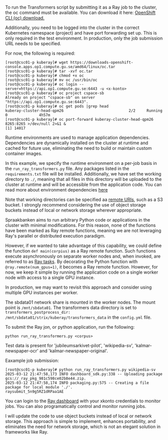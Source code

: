 To run the Transformers script by submitting it as a Ray job to the cluster, the oc command must be available. You can download it here: [OpenShift CLI (oc) download.](https://downloads-openshift-console.apps.op1.compute.gu.se/amd64/linux/oc.tar)

Additionally, you need to be logged into the cluster in the correct Kubernetes namespace (project) and have port forwarding set up. This is only required in the test environment. In production, only the job submission URL needs to be specified.

For now, the following is required:

```
[root@csc01-p kuberay]# wget https://downloads-openshift-console.apps.op1.compute.gu.se/amd64/linux/oc.tar
[root@csc01-p kuberay]# tar -xvf oc.tar
[root@csc01-p kuberay]# chmod +x oc
[root@csc01-p kuberay]# mv oc /usr/bin/oc
[root@csc01-p kuberay]# oc login --server=https://api.op1.compute.gu.se:6443 -u <x-konto>
[root@csc01-p kuberay]# oc project cspace-sb
Already on project "cspace-sb" on server "https://api.op1.compute.gu.se:6443".
[root@csc01-p kuberay]# oc get pods |grep head
kuberay-cluster-head-qpm26                             2/2     Running   0              4h57m
[root@csc01-p kuberay]# oc port-forward kuberay-cluster-head-qpm26 8265:8265 >/dev/null 2>&1 &
[1] 14017
```
Runtime environments are used to manage application dependencies. Dependencies are dynamically installed on the cluster at runtime and cached for future use, eliminating the need to build or maintain custom container images.

In this example, we specify the runtime environment on a per-job basis in the `run_ray_transformers.py` file. Any packages listed in the `requirements.txt` file will be installed. Additionally, we have set the working directory to `./`, meaning that all files in this directory will be uploaded to the cluster at runtime and will be accessible from the application code. You can read more about environment dependencies [here](https://docs.ray.io/en/latest/ray-core/handling-dependencies.html)

Note that working directories can be specified aa [remote URIs](https://docs.ray.io/en/latest/ray-core/handling-dependencies.html#remote-uris), such as a S3 bucket. I strongly recommend considering the use of object storage buckets instead of local or network storage wherever appropriate.

Spraakbanken aims to run arbitrary Python code or applications in the cluster with minimal modifications. For this reason, none of the functions have been marked as Ray remote functions, meaning we are not leveraging Ray's parallel or distributed execution paradigm.

However, if we wanted to take advantage of this capability, we could define the function `def main(corpius)` as a Ray remote function. Such functions execute asynchronously on separate worker nodes and, when invoked, are referred to as [Ray tasks](https://docs.ray.io/en/latest/ray-core/tasks.html). By decorating the Python function with `@ray.remote(num_gpus=1)`, it becomes a Ray remote function. However, for now, we keep it simple by running the application code on a single worker node with access to a single GPU instance.

In production, we may want to revisit this approach and consider using multiple GPU instances per worker.

The sbdata01 network share is mounted in the worker nodes. The mount point is `/mnt/sbdata01`. The transformers data directory is set to `transformers_postprocess_dir: /mnt/sbdata01/strix/kuberay/transformers_data` in the `config.yml` file. 

To submit the Ray jon, or python application, run the following:
```
python run_ray_transformers.py <corpus>
```
Test data is present for 'jubileumsarkivet-pilot', 'wikipedia-sv', 'kalmar-newspaper-ocr' and 'kalmar-newspaper-original'.

Eaxample job submission:
```
[root@csc01-p kuberay]# python run_ray_transformers.py wikipedia-sv
2025-03-12 21:47:58,173	INFO dashboard_sdk.py:338 -- Uploading package gcs://_ray_pkg_981c598ce02b8e44.zip.
2025-03-12 21:47:58,174	INFO packaging.py:575 -- Creating a file package for local module './'.
raysubmit_5n9g5RZ1dRPaa1AE
```
You can login to the [Ray dashboard](https://ray-dashboard-kuberay-cluster-cspace-sb.apps.op1.compute.gu.se) with your xkonto credentials to monitor jobs. You can also programatically control and monitor running jobs.

I will update the code to use object buckets instead of local or network storage. This approach is simple to implement, enhances portability, and eliminates the need for network storage, which is not an elegant solution in frameworks like Ray.
